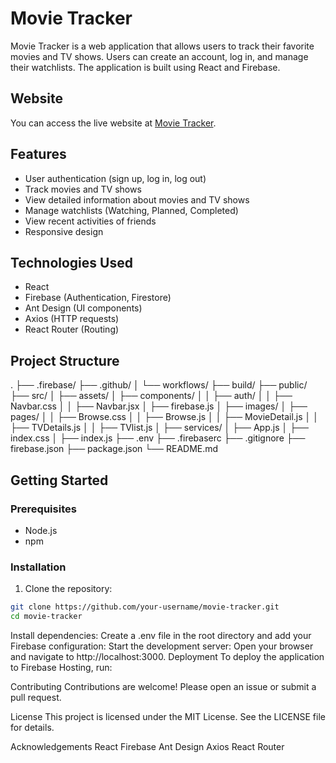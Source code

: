 # Movie Tracker

Movie Tracker is a web application that allows users to track their favorite movies and TV shows. Users can create an account, log in, and manage their watchlists. The application is built using React and Firebase.

## Website

You can access the live website at [Movie Tracker](https://inner-tokenizer-350401.web.app).

## Features

- User authentication (sign up, log in, log out)
- Track movies and TV shows
- View detailed information about movies and TV shows
- Manage watchlists (Watching, Planned, Completed)
- View recent activities of friends
- Responsive design

## Technologies Used

- React
- Firebase (Authentication, Firestore)
- Ant Design (UI components)
- Axios (HTTP requests)
- React Router (Routing)

## Project Structure
. ├── .firebase/ ├── .github/ │ └── workflows/ ├── build/ ├── public/ ├── src/ │ ├── assets/ │ ├── components/ │ │ ├── auth/ │ │ ├── Navbar.css │ │ ├── Navbar.jsx │ ├── firebase.js │ ├── images/ │ ├── pages/ │ │ ├── Browse.css │ │ ├── Browse.js │ │ ├── MovieDetail.js │ │ ├── TVDetails.js │ │ ├── TVlist.js │ ├── services/ │ ├── App.js │ ├── index.css │ ├── index.js ├── .env ├── .firebaserc ├── .gitignore ├── firebase.json ├── package.json └── README.md

## Getting Started

### Prerequisites

- Node.js
- npm

### Installation

1. Clone the repository:

```sh
git clone https://github.com/your-username/movie-tracker.git
cd movie-tracker
```
Install dependencies:
Create a .env file in the root directory and add your Firebase configuration:
Start the development server:
Open your browser and navigate to http://localhost:3000.
Deployment
To deploy the application to Firebase Hosting, run:

Contributing
Contributions are welcome! Please open an issue or submit a pull request.

License
This project is licensed under the MIT License. See the LICENSE file for details.

Acknowledgements
React
Firebase
Ant Design
Axios
React Router

